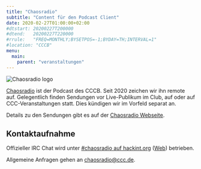 ```yaml
---
title: "Chaosradio"
subtitle: "Content für den Podcast Client"
date: 2020-02-27T01:00:00+02:00
#dtstart: 20200227T200000
#dtend:   20200227T220000
#rrule:   "FREQ=MONTHLY;BYSETPOS=-1;BYDAY=TH;INTERVAL=1"
#location: "CCCB"
menu:
  main:
    parent: "veranstaltungen"
---
```


![Chaosradio logo](/img/chaosradio.png)

[Chaosradio](https://chaosradio.ccc.de) ist der Podcast des CCCB. Seit 2020 zeichen
wir ihn remote auf. Gelegentlich finden Sendungen vor Live-Publikum im Club, auf
oder auf CCC-Veranstaltungen statt. Dies kündigen wir im Vorfeld separat an.

Details zu den Sendungen gibt es auf der [Chaosradio
Webseite](https://chaosradio.de).

Kontaktaufnahme
---------------

Offizieller IRC Chat wird unter [\#chaosradio auf
hackint.org](irc://irc.hackint.org/chaosradio)
([Web](https://webirc.hackint.org/)) betrieben.

Allgemeine Anfragen gehen an <chaosradio@ccc.de>.
